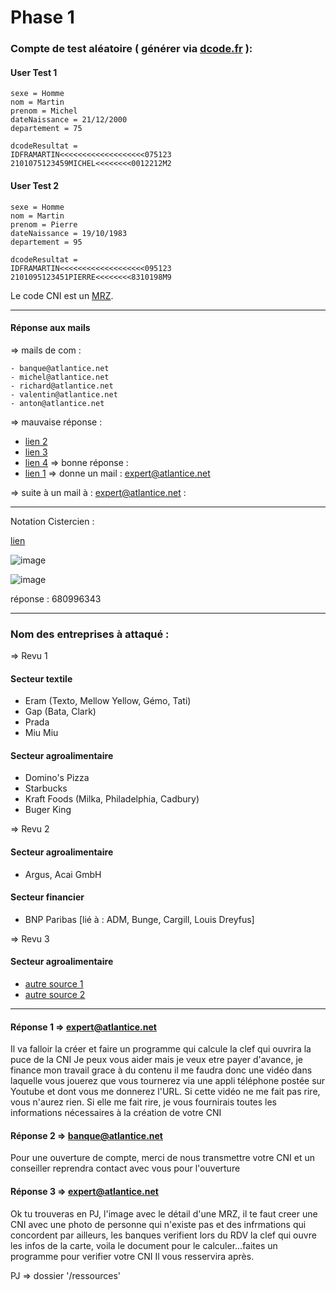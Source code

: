 # Phase 1

### Compte de test aléatoire ( générer via [dcode.fr](https://www.dcode.fr) ):

#### User Test 1
```
sexe = Homme
nom = Martin
prenom = Michel
dateNaissance = 21/12/2000
departement = 75

dcodeResultat = 
IDFRAMARTIN<<<<<<<<<<<<<<<<<<<075123
2101075123459MICHEL<<<<<<<<0012212M2
```

#### User Test 2
```
sexe = Homme
nom = Martin
prenom = Pierre
dateNaissance = 19/10/1983
departement = 95

dcodeResultat = 
IDFRAMARTIN<<<<<<<<<<<<<<<<<<<095123
2101095123451PIERRE<<<<<<<<8310198M9
```

Le code CNI est un [MRZ](https://didierdevy.fr/InfoMRZ.aspx).

<hr>

#### Réponse aux mails
=> mails de com :
```
- banque@atlantice.net
- michel@atlantice.net
- richard@atlantice.net
- valentin@atlantice.net
- anton@atlantice.net
```
=> mauvaise réponse :
- [lien 2](https://www.youtube.com/watch?v=wcQXW5mje70)
- [lien 3](https://www.youtube.com/watch?v=rKOup6j8B34)
- [lien 4](https://www.youtube.com/watch?v=fAmvQ8C2SUo)
=> bonne réponse :
- [lien 1](https://youtu.be/UXo3RsPGOBo) => donne un mail : expert@atlantice.net

=> suite à un mail à : expert@atlantice.net :

<hr>

Notation Cistercien :

[lien](https://fr.wikipedia.org/wiki/Syst%C3%A8me_cistercien_de_notation_num%C3%A9rique)

![image](https://upload.wikimedia.org/wikipedia/commons/thumb/6/67/Cistercian_digits_%28vertical%29.svg/1200px-Cistercian_digits_%28vertical%29.svg.png)

![image](https://live.mrf.io/statics/i/ps/cdn.zmescience.com/wp-content/uploads/2021/01/cistercian_numbers.jpg)

réponse : 680996343

<hr>

### Nom des entreprises à attaqué :

=> Revu 1
#### Secteur textile
- Eram (Texto, Mellow Yellow, Gémo, Tati)
- Gap (Bata, Clark)
- Prada
- Miu Miu
#### Secteur agroalimentaire
- Domino's Pizza
- Starbucks
- Kraft Foods (Milka, Philadelphia, Cadbury)
- Buger King

=> Revu 2
#### Secteur agroalimentaire
- Argus, Acai GmbH
#### Secteur financier
- BNP Paribas [lié à : ADM, Bunge, Cargill, Louis Dreyfus]

=> Revu 3
#### Secteur agroalimentaire
- [autre source 1](https://t.co/67JhxXXqc9)
- [autre source 2](https://t.co/gPSFY4wyZw)

<hr>

#### Réponse 1 => expert@atlantice.net

Il va falloir la créer et faire un programme qui calcule la clef qui ouvrira la puce de la CNI
Je peux vous aider mais je veux etre payer d'avance, je finance mon travail grace à du contenu il me faudra donc une vidéo dans laquelle vous jouerez que vous tournerez via une appli téléphone postée sur Youtube et dont vous me donnerez l'URL. Si cette vidéo ne me fait pas rire, vous n'aurez rien. Si elle me fait rire, je vous fournirais toutes les informations nécessaires à la création de votre CNI

#### Réponse 2 => banque@atlantice.net
Pour une ouverture de compte, merci de nous transmettre votre CNI et un conseiller reprendra contact avec vous pour l'ouverture

#### Réponse 3 => expert@atlantice.net

Ok tu trouveras en PJ, l'image avec le détail d'une MRZ, il te faut creer une CNI avec une photo de personne qui n'existe pas et des infrmations qui concordent
par ailleurs, les banques verifient lors du RDV la clef qui ouvre les infos de la carte, voila le document pour le calculer...faites un programme pour verifier votre CNI
Il vous resservira après. 

PJ => dossier '/ressources'
